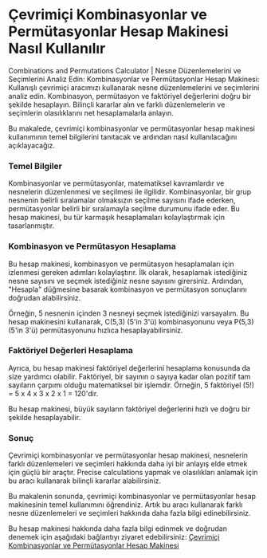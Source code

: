 Çevrimiçi Kombinasyonlar ve Permütasyonlar Hesap Makinesi Nasıl Kullanılır
==========================================================================

Combinations and Permutations Calculator | Nesne Düzenlemelerini ve Seçimlerini Analiz Edin: Kombinasyonlar ve Permütasyonlar Hesap Makinesi: Kullanışlı çevrimiçi aracımızı kullanarak nesne düzenlemelerini ve seçimlerini analiz edin. Kombinasyon, permütasyon ve faktöriyel değerlerini doğru bir şekilde hesaplayın. Bilinçli kararlar alın ve farklı düzenlemelerin ve seçimlerin olasılıklarını net hesaplamalarla anlayın.

Bu makalede, çevrimiçi kombinasyonlar ve permütasyonlar hesap makinesi kullanımının temel bilgilerini tanıtacak ve ardından nasıl kullanılacağını açıklayacağız.

### Temel Bilgiler

Kombinasyonlar ve permütasyonlar, matematiksel kavramlardır ve nesnelerin düzenlenmesi ve seçilmesi ile ilgilidir. Kombinasyonlar, bir grup nesnenin belirli sıralamalar olmaksızın seçilme sayısını ifade ederken, permütasyonlar belirli bir sıralamayla seçilme durumunu ifade eder. Bu hesap makinesi, bu tür karmaşık hesaplamaları kolaylaştırmak için tasarlanmıştır.

### Kombinasyon ve Permütasyon Hesaplama

Bu hesap makinesi, kombinasyon ve permütasyon hesaplamaları için izlenmesi gereken adımları kolaylaştırır. İlk olarak, hesaplamak istediğiniz nesne sayısını ve seçmek istediğiniz nesne sayısını girersiniz. Ardından, "Hesapla" düğmesine basarak kombinasyon ve permütasyon sonuçlarını doğrudan alabilirsiniz.

Örneğin, 5 nesnenin içinden 3 nesneyi seçmek istediğinizi varsayalım. Bu hesap makinesini kullanarak, C(5,3) (5'in 3'ü) kombinasyonunu veya P(5,3) (5'in 3'ü) permütasyonunu hızlıca hesaplayabilirsiniz.

### Faktöriyel Değerleri Hesaplama

Ayrıca, bu hesap makinesi faktöriyel değerlerini hesaplama konusunda da size yardımcı olabilir. Faktöriyel, bir sayının o sayıya kadar olan pozitif tam sayıların çarpımı olduğu matematiksel bir işlemdir. Örneğin, 5 faktöriyel (5!) = 5 x 4 x 3 x 2 x 1 = 120'dir.

Bu hesap makinesi, büyük sayıların faktöriyel değerlerini hızlı ve doğru bir şekilde hesaplayabilir.

### Sonuç

Çevrimiçi kombinasyonlar ve permütasyonlar hesap makinesi, nesnelerin farklı düzenlemeleri ve seçimleri hakkında daha iyi bir anlayış elde etmek için güçlü bir araçtır. Precise calculations yapmak ve olasılıkları anlamak için bu aracı kullanarak bilinçli kararlar alabilirsiniz.

Bu makalenin sonunda, çevrimiçi kombinasyonlar ve permütasyonlar hesap makinesinin temel kullanımını öğrendiniz. Artık bu aracı kullanarak farklı nesne düzenlemeleri ve seçimleri hakkında daha fazla bilgi edinebilirsiniz.

Bu hesap makinesi hakkında daha fazla bilgi edinmek ve doğrudan denemek için aşağıdaki bağlantıyı ziyaret edebilirsiniz: [Çevrimiçi Kombinasyonlar ve Permütasyonlar Hesap Makinesi](https://www.onlinecalculatorsfree.com/tr/math/combinations-permutations-calculator.html)